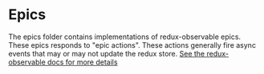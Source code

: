Epics
==========
The epics folder contains implementations of redux-observable epics. These epics responds to "epic actions". These actions generally fire async events that may or may not update the redux store. [See the redux-observable docs for more details](https://redux-observable.js.org/docs/basics/Epics.html)